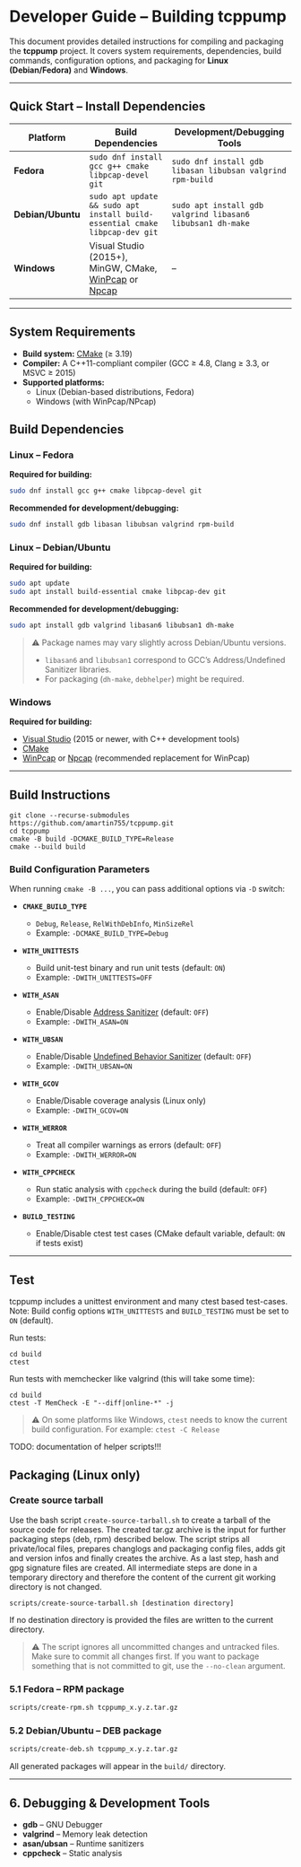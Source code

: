 # Developer Guide – Building **tcppump**

This document provides detailed instructions for compiling and packaging the **tcppump** project. It covers system requirements, dependencies, build commands, configuration options, and packaging for **Linux (Debian/Fedora)** and **Windows**.

---

## Quick Start – Install Dependencies

| Platform        | Build Dependencies                                                                 | Development/Debugging Tools                         |
|-----------------|------------------------------------------------------------------------------------|----------------------------------------------------|
| **Fedora**      | `sudo dnf install gcc g++ cmake libpcap-devel git`                                | `sudo dnf install gdb libasan libubsan valgrind rpm-build` |
| **Debian/Ubuntu** | `sudo apt update && sudo apt install build-essential cmake libpcap-dev git`      | `sudo apt install gdb valgrind libasan6 libubsan1 dh-make` |
| **Windows**     | Visual Studio (2015+), MinGW, CMake, [WinPcap](https://www.winpcap.org/) or [Npcap](https://nmap.org/npcap/) | – |

---

## System Requirements

- **Build system:** [CMake](https://cmake.org/) (≥ 3.19)  
- **Compiler:** A C++11-compliant compiler (GCC ≥ 4.8, Clang ≥ 3.3, or MSVC ≥ 2015)  
- **Supported platforms:**  
  - Linux (Debian-based distributions, Fedora)  
  - Windows (with WinPcap/NPcap)  


## Build Dependencies

### Linux – Fedora

**Required for building:**
```bash
sudo dnf install gcc g++ cmake libpcap-devel git
```

**Recommended for development/debugging:**
```bash
sudo dnf install gdb libasan libubsan valgrind rpm-build
```


### Linux – Debian/Ubuntu

**Required for building:**
```bash
sudo apt update
sudo apt install build-essential cmake libpcap-dev git
```

**Recommended for development/debugging:**
```bash
sudo apt install gdb valgrind libasan6 libubsan1 dh-make
```

> ⚠️ Package names may vary slightly across Debian/Ubuntu versions.  
> - `libasan6` and `libubsan1` correspond to GCC’s Address/Undefined Sanitizer libraries.  
> - For packaging (`dh-make`, `debhelper`) might be required.


### Windows

**Required for building:**
- [Visual Studio](https://visualstudio.microsoft.com/) (2015 or newer, with C++ development tools)  
- [CMake](https://cmake.org/download/)  
- [WinPcap](https://www.winpcap.org/) or [Npcap](https://nmap.org/npcap/) (recommended replacement for WinPcap)  

---

## Build Instructions

```
git clone --recurse-submodules https://github.com/amartin755/tcppump.git
cd tcppump
cmake -B build -DCMAKE_BUILD_TYPE=Release
cmake --build build
```

### Build Configuration Parameters

When running `cmake -B ...`, you can pass additional options via `-D` switch:

- **`CMAKE_BUILD_TYPE`**  
  - `Debug`, `Release`, `RelWithDebInfo`, `MinSizeRel`  
  - Example: `-DCMAKE_BUILD_TYPE=Debug`

- **`WITH_UNITTESTS`**  
  - Build unit-test binary and run unit tests (default: `ON`)  
  - Example: `-DWITH_UNITTESTS=OFF`

- **`WITH_ASAN`**  
  - Enable/Disable [Address Sanitizer](https://clang.llvm.org/docs/AddressSanitizer.html) (default: `OFF`)  
  - Example: `-DWITH_ASAN=ON`

- **`WITH_UBSAN`**  
  - Enable/Disable [Undefined Behavior Sanitizer](https://clang.llvm.org/docs/UndefinedBehaviorSanitizer.html) (default: `OFF`)  
  - Example: `-DWITH_UBSAN=ON`

- **`WITH_GCOV`**  
  - Enable/Disable coverage analysis (Linux only)  
  - Example: `-DWITH_GCOV=ON`

- **`WITH_WERROR`**  
  - Treat all compiler warnings as errors (default: `OFF`)  
  - Example: `-DWITH_WERROR=ON`

- **`WITH_CPPCHECK`**  
  - Run static analysis with `cppcheck` during the build (default: `OFF`)  
  - Example: `-DWITH_CPPCHECK=ON`

- **`BUILD_TESTING`**  
  - Enable/Disable ctest test cases (CMake default variable, default: `ON` if tests exist)  

---

## Test
tcppump includes a unittest environment and many ctest based test-cases.
Note: Build config options `WITH_UNITTESTS` and `BUILD_TESTING` must be set to `ON` (default).

Run tests:
```
cd build
ctest
``` 
Run tests with memchecker like valgrind (this will take some time):
```
cd build
ctest -T MemCheck -E "--diff|online-*" -j
``` 
> ⚠️ On some platforms like Windows, `ctest` needs to know the current build configuration. For example: `ctest -C Release`

TODO: documentation of helper scripts!!!

## Packaging (Linux only)

### Create source tarball
Use the bash script `create-source-tarball.sh` to create a tarball of the source code for releases. The created tar.gz archive is the input for further packaging steps (deb, rpm) described below. The script strips all private/local files, prepares changlogs and packaging config files, adds git and version infos and finally creates the archive. As a last step, hash and gpg signature files are created. All intermediate steps are done in a temporary directory and therefore the  content of the current git working directory is not changed.
```
scripts/create-source-tarball.sh [destination directory]
``` 
If no destination directory is provided the files are written to the current directory. 

> ⚠️ The script ignores all uncommitted changes and untracked files. Make sure to commit all changes first. If you want to package something that is not committed to git, use the `--no-clean` argument.

### 5.1 Fedora – RPM package
```bash
scripts/create-rpm.sh tcppump_x.y.z.tar.gz
```

### 5.2 Debian/Ubuntu – DEB package
```bash
scripts/create-deb.sh tcppump_x.y.z.tar.gz
```


All generated packages will appear in the `build/` directory.

---

## 6. Debugging & Development Tools

- **gdb** – GNU Debugger  
- **valgrind** – Memory leak detection  
- **asan/ubsan** – Runtime sanitizers  
- **cppcheck** – Static analysis  
